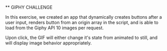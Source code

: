 ** GIPHY CHALLENGE

In this exercise, we created an app that dynamically creates buttons after a user input, renders button from an origin array in the script, and is able to load from the Giphy API 10 images per request. 

Upon click, the GIF will either change it's state from animated to still, and will display image behavior appropriately.